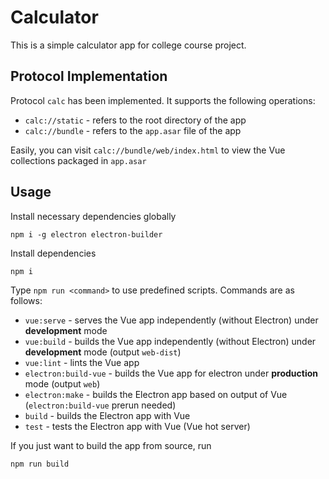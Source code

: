# Calculator

This is a simple calculator app for college course project.

## Protocol Implementation

Protocol `calc` has been implemented. It supports the following operations:

- `calc://static` - refers to the root directory of the app
- `calc://bundle` - refers to the `app.asar` file of the app

Easily, you can visit `calc://bundle/web/index.html` to view the Vue collections packaged in `app.asar`

## Usage

Install necessary dependencies globally

```shell
npm i -g electron electron-builder
```

Install dependencies

```shell
npm i
```

Type `npm run <command>` to use predefined scripts. Commands are as follows:

- `vue:serve` - serves the Vue app independently (without Electron) under **development** mode
- `vue:build` - builds the Vue app independently (without Electron) under **development** mode (output `web-dist`)
- `vue:lint` - lints the Vue app
- `electron:build-vue` - builds the Vue app for electron under **production** mode (output `web`)
- `electron:make` - builds the Electron app based on output of Vue (`electron:build-vue` prerun needed)
- `build` - builds the Electron app with Vue
- `test` - tests the Electron app with Vue (Vue hot server)

If you just want to build the app from source, run

```shell
npm run build
```
